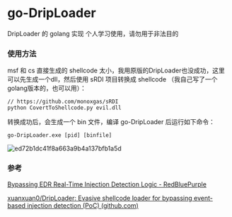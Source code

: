 # go-DripLoader

DripLoader 的 golang 实现
个人学习使用，请勿用于非法目的

### 使用方法

msf 和 cs 直接生成的 shellcode 太小，我用原版的DripLoader也没成功，这里可以先生成一个dll，然后使用 sRDI 项目转换成 shellcode （我自己写了一个golang版本的，也可以用）：

```
// https://github.com/monoxgas/sRDI
python CovertToShellcode.py evil.dll
```

转换成功后，会生成一个 bin 文件，编译 go-DripLoader 后运行如下命令：

```
go-DripLoader.exe [pid] [binfile]
```


![ed72b1dc41f8a663a9b4a137bfb1a5d](https://user-images.githubusercontent.com/84751437/216241687-05ac43d1-dbd6-40f4-a3df-86b601193b74.png)



### 参考

 [Bypassing EDR Real-Time Injection Detection Logic - RedBluePurple](https://blog.redbluepurple.io/windows-security-research/bypassing-injection-detection) 

 [xuanxuan0/DripLoader: Evasive shellcode loader for bypassing event-based injection detection (PoC) (github.com)](https://github.com/xuanxuan0/DripLoader) 
